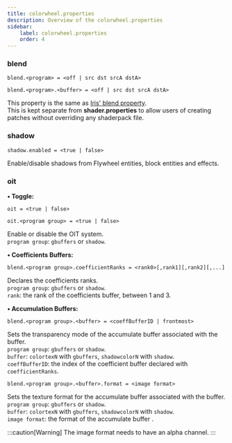 ```yaml
---
title: colorwheel.properties
description: Overview of the colorwheel.properties
sidebar:
    label: colorwheel.properties
    order: 4
---
```


### blend

```
blend.<program> = <off | src dst srcA dstA>
```
```
blend.<program>.<buffer> = <off | src dst srcA dstA>
```

This property is the same as [Iris' blend property](https://shaders.properties/current/reference/shadersproperties/rendering/#blend).  
This is kept separate from **shader.properties** to allow users of creating patches without overriding any shaderpack file.

### shadow

```
shadow.enabled = <true | false>
```

Enable/disable shadows from Flywheel entities, block entities and effects.

### oit

**• Toggle:**

```
oit = <true | false>
```
```
oit.<program group> = <true | false>
```

Enable or disable the OIT system.  
`program group`: `gbuffers` or `shadow`.  

**• Coefficients Buffers:**

```
blend.<program group>.coefficientRanks = <rank0>[,rank1][,rank2][,...]
```

Declares the coefficients ranks.  
`program group`: `gbuffers` or `shadow`.  
`rank`: the rank of the coefficients buffer, between 1 and 3.  

**• Accumulation Buffers:**

```
blend.<program group>.<buffer> = <coeffBufferID | frontmost>
```

Sets the transparency mode of the accumulate buffer associated with the buffer.   
`program group`: `gbuffers` or `shadow`.  
`buffer`: `colortexN` with `gbuffers`, `shadowcolorN` with `shadow`.  
`coeffBufferID`: the index of the coefficient buffer declared with `coefficientRanks`.  

```
blend.<program group>.<buffer>.format = <image format>
```

Sets the texture format for the accumulate buffer associated with the buffer.   
`program group`: `gbuffers` or `shadow`.  
`buffer`: `colortexN` with `gbuffers`, `shadowcolorN` with `shadow`.  
`image format`: the format of the accumulate buffer [](https://shaders.properties/current/reference/buffers/image_format/#_top).

:::caution[Warning]
The image format needs to have an alpha channel. 
:::
